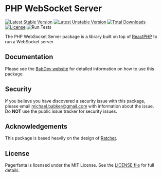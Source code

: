 # PHP WebSocket Server

[![Latest Stable Version](https://poser.pugx.org/babdev/websocket-server/v)](https://packagist.org/packages/babdev/websocket-server) [![Latest Unstable Version](https://poser.pugx.org/babdev/websocket-server/v/unstable)](https://packagist.org/packages/babdev/websocket-server) [![Total Downloads](https://poser.pugx.org/babdev/websocket-server/downloads)](https://packagist.org/packages/babdev/websocket-server) [![License](https://poser.pugx.org/babdev/websocket-server/license)](https://packagist.org/packages/babdev/websocket-server) ![Run Tests](https://github.com/BabDev/WebSocket-Server/workflows/Run%20Tests/badge.svg?branch=0.1)

The PHP WebSocket Server package is a library built on top of [ReactPHP](https://reactphp.org/) to run a WebSocket server.

## Documentation

Please see the [BabDev website](https://www.babdev.com/open-source/packages/websocket-server/docs/1.x/intro) for detailed information on how to use this package.

## Security

If you believe you have discovered a security issue with this package, please email michael.babker@gmail.com with information about the issue.  Do **NOT** use the public issue tracker for security issues.

## Acknowledgements

This package is based heavily on the design of [Ratchet](https://github.com/ratchetphp/Ratchet).

## License

Pagerfanta is licensed under the MIT License. See the [LICENSE file](/LICENSE) for full details.
